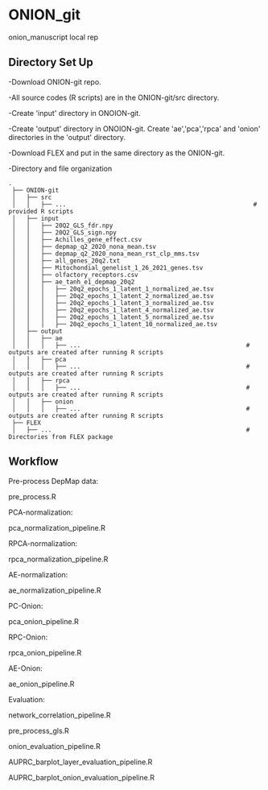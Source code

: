 # ONION_git
 onion_manuscript local rep
 
 ## Directory Set Up
 -Download ONION-git repo.
 
 -All source codes (R scripts) are in the ONION-git/src directory.
 
 -Create 'input' directory in ONOION-git.
 
 -Create 'output' directory in ONOION-git. Create 'ae','pca','rpca' and 'onion' directories in the 'output' directory.
 
 -Download FLEX and put in the same directory as the ONION-git.
 
 -Directory and file organization
 
    .
     ├── ONION-git
     │   ├── src                     
     │   │   ├── ...                                                    # provided R scripts
     │   ├── input
     │   │   ├── 20Q2_GLS_fdr.npy                                       
     │   │   ├── 20Q2_GLS_sign.npy
     │   │   ├── Achilles_gene_effect.csv
     │   │   ├── depmap_q2_2020_nona_mean.tsv
     │   │   ├── depmap_q2_2020_nona_mean_rst_clp_mms.tsv
     │   │   ├── all_genes_20q2.txt
     │   │   ├── Mitochondial_genelist_1_26_2021_genes.tsv
     │   │   ├── olfactory_receptors.csv
     │   │   ├── ae_tanh_e1_depmap_20q2
     │   │   │   ├── 20q2_epochs_1_latent_1_normalized_ae.tsv
     │   │   │   ├── 20q2_epochs_1_latent_2_normalized_ae.tsv
     │   │   │   ├── 20q2_epochs_1_latent_3_normalized_ae.tsv
     │   │   │   ├── 20q2_epochs_1_latent_4_normalized_ae.tsv
     │   │   │   ├── 20q2_epochs_1_latent_5_normalized_ae.tsv
     │   │   │   ├── 20q2_epochs_1_latent_10_normalized_ae.tsv
     │   ├── output
     │   │   ├── ae
     │   │   │   ├── ...                                              # outputs are created after running R scripts
     │   │   ├── pca
     │   │   │   ├── ...                                              # outputs are created after running R scripts
     │   │   ├── rpca
     │   │   │   ├── ...                                              # outputs are created after running R scripts
     │   │   ├── onion
     │   │   │   ├── ...                                              # outputs are created after running R scripts
     ├── FLEX
     │   ├── ...                                                      # Directories from FLEX package
 


## Workflow
Pre-process DepMap data:

pre_process.R

PCA-normalization:

pca_normalization_pipeline.R

RPCA-normalization:

rpca_normalization_pipeline.R

AE-normalization:

ae_normalization_pipeline.R

PC-Onion:

pca_onion_pipeline.R

RPC-Onion:

rpca_onion_pipeline.R

AE-Onion:

ae_onion_pipeline.R

Evaluation:

network_correlation_pipeline.R

pre_process_gls.R

onion_evaluation_pipeline.R

AUPRC_barplot_layer_evaluation_pipeline.R

AUPRC_barplot_onion_evaluation_pipeline.R
